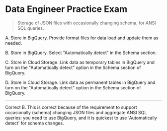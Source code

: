 Data Engineer Practice Exam
===========================

> Storage of JSON files with occasionally changing schema, for ANSI SQL queries.

A. Store in BigQuery. Provide format files for data load and update them as needed.

B. Store in BigQuery. Select "Automatically detect" in the Schema section.

C. Store in Cloud Storage. Link data as temporary tables in BigQuery and turn on the "Automatically detect" option in the Schema section of BigQuery.

D. Store in Cloud Storage. Link data as permanent tables in BigQuery and turn on the "Automatically detect" option in the Schema section of BigQuery.

------

Correct
B. This is correct because of the requirement to support occasionally (schema) changing JSON files and aggregate ANSI SQL queries: you need to use BigQuery, and it is quickest to use 'Automatically detect' for schema changes.

